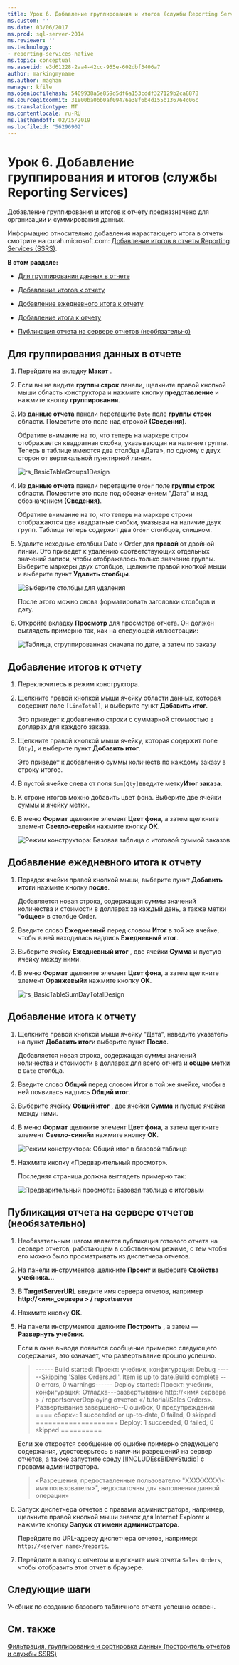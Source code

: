 ```yaml
---
title: Урок 6. Добавление группирования и итогов (службы Reporting Services) | Документация Майкрософт
ms.custom: ''
ms.date: 03/06/2017
ms.prod: sql-server-2014
ms.reviewer: ''
ms.technology:
- reporting-services-native
ms.topic: conceptual
ms.assetid: e3d61228-2aa4-42cc-955e-602dbf3406a7
author: markingmyname
ms.author: maghan
manager: kfile
ms.openlocfilehash: 5409938a5e859d5df6a153cddf327129b2ca8878
ms.sourcegitcommit: 31800ba0bb0af09476e38f6b4d155b136764c06c
ms.translationtype: MT
ms.contentlocale: ru-RU
ms.lasthandoff: 02/15/2019
ms.locfileid: "56296902"
---
```

# <a name="lesson-6-adding-grouping-and-totals-reporting-services"></a>Урок 6. Добавление группирования и итогов (службы Reporting Services)
  Добавление группирования и итогов к отчету предназначено для организации и суммирования данных.  
  
 Информацию относительно добавления нарастающего итога в отчеты смотрите на curah.microsoft.com: [Добавление итогов в отчеты Reporting Services (SSRS)](https://go.microsoft.com/fwlink/p/?LinkId=403698).  
  
 **В этом разделе:**  
  
-   [Для группирования данных в отчете](#bkmk_groupdata)  
  
-   [Добавление итогов к отчету](#bkmk_addtotals)  
  
-   [Добавление ежедневного итога к отчету](#bkmk_adddailytotal)  
  
-   [Добавление итога к отчету](#bkmk_addgrandtotal)  
  
-   [Публикация отчета на сервере отчетов (необязательно)](#bkmk_publishreport)  
  
##  <a name="bkmk_groupdata"></a> Для группирования данных в отчете  
  
1.  Перейдите на вкладку **Макет** .  
  
2.  Если вы не видите **группы строк** панели, щелкните правой кнопкой мыши область конструктора и нажмите кнопку **представление** и нажмите кнопку **группирования**.  
  
3.  Из **данные отчета** панели перетащите `Date` поле **группы строк** области. Поместите это поле над строкой **(Сведения)**.  
  
     Обратите внимание на то, что теперь на маркере строк отображается квадратная скобка, указывающая на наличие группы. Теперь в таблице имеются два столбца «Дата», по одному с двух сторон от вертикальной пунктирной линии.  
  
     ![](../../2014/tutorials/media/rs-basictablegroups1design.gif "rs_BasicTableGroups1Design")  
  
4.  Из **данные отчета** панели перетащите `Order` поле **группы строк** области. Поместите это поле под обозначением "Дата" и над обозначением **(Сведения)**.  
  
     Обратите внимание на то, что теперь на маркере строки отображаются две квадратные скобки, указывая на наличие двух групп. Таблица теперь содержит два `Order` столбцов, слишком.  
  
5.  Удалите исходные столбцы Date и Order для **правой** от двойной линии. Это приведет к удалению соответствующих отдельных значений записи, чтобы отображалось только значение группы. Выберите маркеры двух столбцов, щелкните правой кнопкой мыши и выберите пункт **Удалить столбцы**.  
  
     ![Выберите столбцы для удаления](../../2014/tutorials/media/rs-basictablegroupsdeletecols.gif "Выберите столбцы для удаления")  
  
     После этого можно снова форматировать заголовки столбцов и дату.  
  
6.  Откройте вкладку **Просмотр** для просмотра отчета. Он должен выглядеть примерно так, как на следующей иллюстрации:  
  
     ![Таблица, сгруппированная сначала по дате, а затем по заказу](../../2014/tutorials/media/rs-basictablegroupspreview.gif "Таблица, сгруппированная сначала по дате, а затем по заказу")  
  
##  <a name="bkmk_addtotals"></a> Добавление итогов к отчету  
  
1.  Переключитесь в режим конструктора.  
  
2.  Щелкните правой кнопкой мыши ячейку области данных, которая содержит поле `[LineTotal]`, и выберите пункт **Добавить итог**.  
  
     Это приведет к добавлению строки с суммарной стоимостью в долларах для каждого заказа.  
  
3.  Щелкните правой кнопкой мыши ячейку, которая содержит поле `[Qty]`, и выберите пункт **Добавить итог**.  
  
     Это приведет к добавлению суммы количеств по каждому заказу в строку итогов.  
  
4.  В пустой ячейке слева от поля `Sum[Qty]`введите метку**Итог заказа**.  
  
5.  К строке итогов можно добавить цвет фона. Выберите две ячейки суммы и ячейку метки.  
  
6.  В меню **Формат** щелкните элемент **Цвет фона**, а затем щелкните элемент **Светло-серый**и нажмите кнопку **ОК**.  
  
     ![Режим конструктора: Базовая таблица с итоговой суммой заказов](../../2014/tutorials/media/rs-basictablesumlinetotaldesign.gif "режим конструктора: Базовая таблица с итоговой суммой заказов")  
  
##  <a name="bkmk_adddailytotal"></a> Добавление ежедневного итога к отчету  
  
1.  Порядок ячейки правой кнопкой мыши, выберите пункт **Добавить итог**и нажмите кнопку **после**.  
  
     Добавляется новая строка, содержащая суммы значений количества и стоимости в долларах за каждый день, а также метки "**общее**» в столбце Order.  
  
2.  Введите слово **Ежедневный** перед словом **Итог** в той же ячейке, чтобы в ней находилась надпись **Ежедневный итог**.  
  
3.  Выберите ячейку **Ежедневный итог** , две ячейки **Сумма** и пустую ячейку между ними.  
  
4.  В меню **Формат** щелкните элемент **Цвет фона**, а затем щелкните элемент **Оранжевый**и нажмите кнопку **ОК**.  
  
     ![](../../2014/tutorials/media/rs-basictablesumdaytotaldesign.gif "rs_BasicTableSumDayTotalDesign")  
  
##  <a name="bkmk_addgrandtotal"></a> Добавление итога к отчету  
  
1.  Щелкните правой кнопкой мыши ячейку "Дата", наведите указатель на пункт **Добавить итог**и выберите пункт **После**.  
  
     Добавляется новая строка, содержащая суммы значений количества и стоимости в долларах для всего отчета и **общее** метки в `Date` столбца.  
  
2.  Введите слово **Общий** перед словом **Итог** в той же ячейке, чтобы в ней появилась надпись **Общий итог**.  
  
3.  Выберите ячейку **Общий итог** , две ячейки **Сумма** и пустые ячейки между ними.  
  
4.  В меню **Формат** щелкните элемент **Цвет фона**, а затем щелкните элемент **Светло-синий**и нажмите кнопку **ОК**.  
  
     ![Режим конструктора: Общий итог в базовой таблице](../../2014/tutorials/media/rs-basictablesumgrandtotaldesign.gif "режим конструктора: Общий итог в базовой таблице")  
  
5.  Нажмите кнопку «Предварительный просмотр».  
  
     Последняя страница должна выглядеть примерно так:  
  
     ![Предварительный просмотр: Базовая таблица с итоговым](../../2014/tutorials/media/rs-basictablesumgrandtotalpreview.gif "предварительной версии: Базовая таблица с общий итог")  
  
##  <a name="bkmk_publishreport"></a> Публикация отчета на сервере отчетов (необязательно)  
  
1.  Необязательным шагом является публикация готового отчета на сервере отчетов, работающем в собственном режиме, с тем чтобы его можно было просматривать из диспетчера отчетов.  
  
2.  На панели инструментов щелкните **Проект** и выберите **Свойства учебника...**  
  
3.  В **TargetServerURL** введите имя сервера отчетов, например **http://\<имя_сервера > / reportserver**  
  
4.  Нажмите кнопку **ОК**.  
  
5.  На панели инструментов щелкните **Построить** , а затем ― **Развернуть учебник**.  
  
     Если в окне вывода появится сообщение примерно следующего содержания, это означает, что развертывание прошло успешно.  
  
    > ------ Build started: Проект: учебник, конфигурация: Debug ------Skipping 'Sales Orders.rdl'. Item is up to date.Build complete -- 0 errors, 0 warnings------ Deploy started: Проект: учебник, конфигурация: Отладка---развертывание http://\<имя сервера > / reportserverDeploying отчетов «/ tutorial/Sales Orders». Развертывание завершено--0 ошибок, 0 предупреждений ==== сборки: 1 succeeded or up-to-date, 0 failed, 0 skipped ==================== Deploy: 1 succeeded, 0 failed, 0 skipped ==========  
  
     Если же откроется сообщение об ошибке примерно следующего содержания, удостоверьтесь в наличии разрешений на сервер отчетов, а также запустите среду [!INCLUDE[ssBIDevStudio](../includes/ssbidevstudio-md.md)] с правами администратора.  
  
    > «Разрешения, предоставленные пользователю "XXXXXXXX\\< имя пользователя\>", недостаточны для выполнения данной операции»  
  
6.  Запуск диспетчера отчетов с правами администратора, например, щелкните правой кнопкой мыши значок для Internet Explorer и нажмите кнопку **Запуск от имени администратора**.  
  
     Перейдите по URL-адресу диспетчера отчетов, например: `http://<server name>/reports`.  
  
7.  Перейдите в папку с отчетом и щелкните имя отчета `Sales Orders`, чтобы отобразить этот отчет в браузере.  
  
## <a name="next-steps"></a>Следующие шаги  
 Учебник по созданию базового табличного отчета успешно освоен.  
  
## <a name="see-also"></a>См. также  
 [Фильтрация, группирование и сортировка данных (построитель отчетов и службы SSRS)](report-design/filter-group-and-sort-data-report-builder-and-ssrs.md)  
  
  
